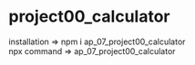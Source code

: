 # project00_calculator

installation => npm i ap_07_project00_calculator
<br>
npx command => ap_07_project00_calculator
